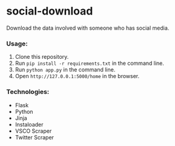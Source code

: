 # social-download

Download the data involved with someone who has social media.

### Usage:
1. Clone this repository.
2. Run `pip install -r requirements.txt` in the command line.
3. Run `python app.py` in the command line.
4. Open `http://127.0.0.1:5000/home` in the browser.

### Technologies:
- Flask
- Python
- Jinja
- Instaloader
- VSCO Scraper
- Twitter Scraper
